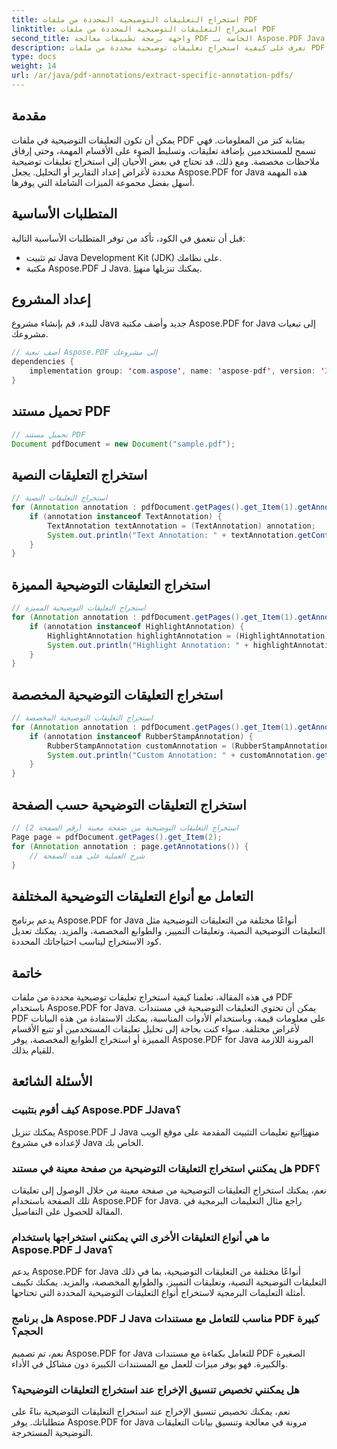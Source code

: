```yaml
---
title: استخراج التعليقات التوضيحية المحددة من ملفات PDF
linktitle: استخراج التعليقات التوضيحية المحددة من ملفات PDF
second_title: واجهة برمجة تطبيقات معالجة PDF الخاصة بـ Aspose.PDF Java
description: تعرف على كيفية استخراج تعليقات توضيحية محددة من ملفات PDF باستخدام Aspose.PDF for Java. يوفر هذا الدليل خطوة بخطوة أمثلة على التعليمات البرمجية والأسئلة الشائعة لاستخراج التعليقات التوضيحية لملفات PDF بكفاءة.
type: docs
weight: 14
url: /ar/java/pdf-annotations/extract-specific-annotation-pdfs/
---
```


## مقدمة

يمكن أن تكون التعليقات التوضيحية في ملفات PDF بمثابة كنز من المعلومات. فهي تسمح للمستخدمين بإضافة تعليقات، وتسليط الضوء على الأقسام المهمة، وحتى إرفاق ملاحظات مخصصة. ومع ذلك، قد تحتاج في بعض الأحيان إلى استخراج تعليقات توضيحية محددة لأغراض إعداد التقارير أو التحليل. يجعل Aspose.PDF for Java هذه المهمة أسهل بفضل مجموعة الميزات الشاملة التي يوفرها.

## المتطلبات الأساسية

قبل أن نتعمق في الكود، تأكد من توفر المتطلبات الأساسية التالية:

- تم تثبيت Java Development Kit (JDK) على نظامك.
-  مكتبة Aspose.PDF لـ Java. يمكنك تنزيلها من[هنا](https://releases.aspose.com/pdf/java/).

## إعداد المشروع

للبدء، قم بإنشاء مشروع Java جديد وأضف مكتبة Aspose.PDF for Java إلى تبعيات مشروعك.

```java
// أضف تبعية Aspose.PDF إلى مشروعك
dependencies {
    implementation group: 'com.aspose', name: 'aspose-pdf', version: '21.12'
}
```

## تحميل مستند PDF

```java
// تحميل مستند PDF
Document pdfDocument = new Document("sample.pdf");
```

## استخراج التعليقات النصية

```java
// استخراج التعليقات النصية
for (Annotation annotation : pdfDocument.getPages().get_Item(1).getAnnotations()) {
    if (annotation instanceof TextAnnotation) {
        TextAnnotation textAnnotation = (TextAnnotation) annotation;
        System.out.println("Text Annotation: " + textAnnotation.getContents());
    }
}
```

## استخراج التعليقات التوضيحية المميزة

```java
// استخراج التعليقات التوضيحية المميزة
for (Annotation annotation : pdfDocument.getPages().get_Item(1).getAnnotations()) {
    if (annotation instanceof HighlightAnnotation) {
        HighlightAnnotation highlightAnnotation = (HighlightAnnotation) annotation;
        System.out.println("Highlight Annotation: " + highlightAnnotation.getContents());
    }
}
```

## استخراج التعليقات التوضيحية المخصصة

```java
// استخراج التعليقات التوضيحية المخصصة
for (Annotation annotation : pdfDocument.getPages().get_Item(1).getAnnotations()) {
    if (annotation instanceof RubberStampAnnotation) {
        RubberStampAnnotation customAnnotation = (RubberStampAnnotation) annotation;
        System.out.println("Custom Annotation: " + customAnnotation.getContents());
    }
}
```

## استخراج التعليقات التوضيحية حسب الصفحة

```java
// استخراج التعليقات التوضيحية من صفحة معينة (رقم الصفحة 2)
Page page = pdfDocument.getPages().get_Item(2);
for (Annotation annotation : page.getAnnotations()) {
    // شرح العملية على هذه الصفحة
}
```

## التعامل مع أنواع التعليقات التوضيحية المختلفة

يدعم برنامج Aspose.PDF for Java أنواعًا مختلفة من التعليقات التوضيحية مثل التعليقات التوضيحية النصية، وتعليقات التمييز، والطوابع المخصصة، والمزيد. يمكنك تعديل كود الاستخراج ليناسب احتياجاتك المحددة.

## خاتمة

في هذه المقالة، تعلمنا كيفية استخراج تعليقات توضيحية محددة من ملفات PDF باستخدام Aspose.PDF for Java. يمكن أن تحتوي التعليقات التوضيحية في مستندات PDF على معلومات قيمة، وباستخدام الأدوات المناسبة، يمكنك الاستفادة من هذه البيانات لأغراض مختلفة. سواء كنت بحاجة إلى تحليل تعليقات المستخدمين أو تتبع الأقسام المميزة أو استخراج الطوابع المخصصة، يوفر Aspose.PDF for Java المرونة اللازمة للقيام بذلك.

## الأسئلة الشائعة

### كيف أقوم بتثبيت Aspose.PDF لـJava؟

 يمكنك تنزيل Aspose.PDF لـ Java من[هنا](https://releases.aspose.com/pdf/java/)اتبع تعليمات التثبيت المقدمة على موقع الويب لإعداده في مشروع Java الخاص بك.

### هل يمكنني استخراج التعليقات التوضيحية من صفحة معينة في مستند PDF؟

نعم، يمكنك استخراج التعليقات التوضيحية من صفحة معينة من خلال الوصول إلى تعليقات تلك الصفحة باستخدام Aspose.PDF for Java. راجع مثال التعليمات البرمجية في المقالة للحصول على التفاصيل.

### ما هي أنواع التعليقات الأخرى التي يمكنني استخراجها باستخدام Aspose.PDF لـ Java؟

يدعم Aspose.PDF for Java أنواعًا مختلفة من التعليقات التوضيحية، بما في ذلك التعليقات التوضيحية النصية، وتعليقات التمييز، والطوابع المخصصة، والمزيد. يمكنك تكييف أمثلة التعليمات البرمجية لاستخراج أنواع التعليقات التوضيحية المحددة التي تحتاجها.

### هل برنامج Aspose.PDF لـ Java مناسب للتعامل مع مستندات PDF كبيرة الحجم؟

نعم، تم تصميم Aspose.PDF for Java للتعامل بكفاءة مع مستندات PDF الصغيرة والكبيرة. فهو يوفر ميزات للعمل مع المستندات الكبيرة دون مشاكل في الأداء.

### هل يمكنني تخصيص تنسيق الإخراج عند استخراج التعليقات التوضيحية؟

نعم، يمكنك تخصيص تنسيق الإخراج عند استخراج التعليقات التوضيحية بناءً على متطلباتك. يوفر Aspose.PDF for Java مرونة في معالجة وتنسيق بيانات التعليقات التوضيحية المستخرجة.